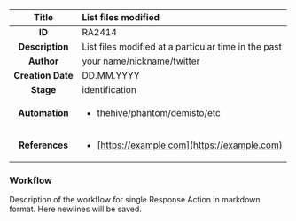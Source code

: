 | Title                       |  List files modified         |
|:---------------------------:|:--------------------|
| **ID**                      | RA2414            |
| **Description**             | List files modified at a particular time in the past   |
| **Author**                  | your name/nickname/twitter        |
| **Creation Date**           | DD.MM.YYYY |
| **Stage**                   | identification         |
| **Automation** |<ul><li>thehive/phantom/demisto/etc</li></ul>|
| **References** |<ul><li>[https://example.com](https://example.com)</li></ul>|

### Workflow

Description of the workflow for single Response Action in markdown format.
Here newlines will be saved.
